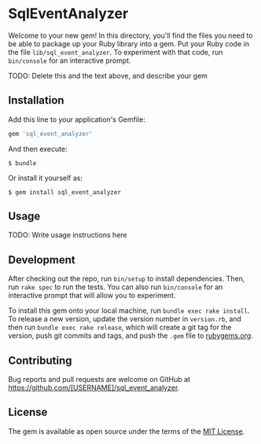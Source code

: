 # SqlEventAnalyzer

Welcome to your new gem! In this directory, you'll find the files you need to be able to package up your Ruby library into a gem. Put your Ruby code in the file `lib/sql_event_analyzer`. To experiment with that code, run `bin/console` for an interactive prompt.

TODO: Delete this and the text above, and describe your gem

## Installation

Add this line to your application's Gemfile:

```ruby
gem 'sql_event_analyzer'
```

And then execute:

    $ bundle

Or install it yourself as:

    $ gem install sql_event_analyzer

## Usage

TODO: Write usage instructions here

## Development

After checking out the repo, run `bin/setup` to install dependencies. Then, run `rake spec` to run the tests. You can also run `bin/console` for an interactive prompt that will allow you to experiment.

To install this gem onto your local machine, run `bundle exec rake install`. To release a new version, update the version number in `version.rb`, and then run `bundle exec rake release`, which will create a git tag for the version, push git commits and tags, and push the `.gem` file to [rubygems.org](https://rubygems.org).

## Contributing

Bug reports and pull requests are welcome on GitHub at https://github.com/[USERNAME]/sql_event_analyzer.


## License

The gem is available as open source under the terms of the [MIT License](http://opensource.org/licenses/MIT).

